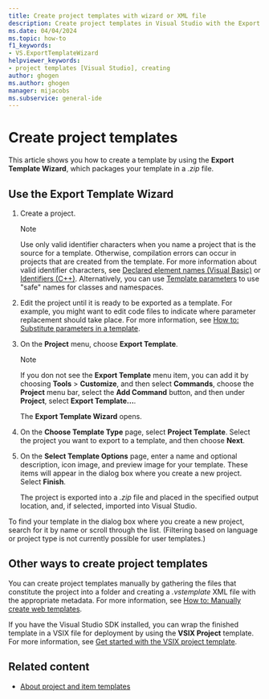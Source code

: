 ```yaml
---
title: Create project templates with wizard or XML file
description: Create project templates in Visual Studio with the Export Template Wizard, or by grouping the project files and using a .vstemplate XML file.
ms.date: 04/04/2024
ms.topic: how-to
f1_keywords:
- VS.ExportTemplateWizard
helpviewer_keywords:
- project templates [Visual Studio], creating
author: ghogen
ms.author: ghogen
manager: mijacobs
ms.subservice: general-ide
---
```

# Create project templates

This article shows you how to create a template by using the **Export Template Wizard**, which packages your template in a *.zip* file.

## Use the Export Template Wizard

1. Create a project.

    > [!NOTE]
    > Use only valid identifier characters when you name a project that is the source for a template. Otherwise, compilation errors can occur in projects that are created from the template. For more information about valid identifier characters, see [Declared element names (Visual Basic)](/dotnet/visual-basic/programming-guide/language-features/declared-elements/declared-element-names) or [Identifiers (C++)](/cpp/cpp/identifiers-cpp). Alternatively, you can use [Template parameters](template-parameters.md) to use "safe" names for classes and namespaces.

2. Edit the project until it is ready to be exported as a template. For example, you might want to edit code files to indicate where parameter replacement should take place. For more information, see [How to: Substitute parameters in a template](how-to-substitute-parameters-in-a-template.md).

3. On the **Project** menu, choose **Export Template**.

   > [!NOTE]
   > If you don not see the **Export Template** menu item, you can add it by choosing **Tools** > **Customize**, and then select **Commands**, choose the **Project** menu bar, select the **Add Command** button, and then under **Project**, select **Export Template...**.

   The **Export Template Wizard** opens.

4. On the **Choose Template Type** page, select **Project Template**. Select the project you want to export to a template, and then choose **Next**.

5. On the **Select Template Options** page, enter a name and optional description, icon image, and preview image for your template. These items will appear in the dialog box where you create a new project. Select **Finish**.

   The project is exported into a *.zip* file and placed in the specified output location, and, if selected, imported into Visual Studio.

To find your template in the dialog box where you create a new project, search for it by name or scroll through the list. (Filtering based on language or project type is not currently possible for user templates.)

## Other ways to create project templates

You can create project templates manually by gathering the files that constitute the project into a folder and creating a *.vstemplate* XML file with the appropriate metadata. For more information, see [How to: Manually create web templates](how-to-manually-create-web-templates.md).

If you have the Visual Studio SDK installed, you can wrap the finished template in a VSIX file for deployment by using the **VSIX Project** template. For more information, see [Get started with the VSIX project template](../extensibility/getting-started-with-the-vsix-project-template.md).

## Related content

- [About project and item templates](creating-project-and-item-templates.md)
